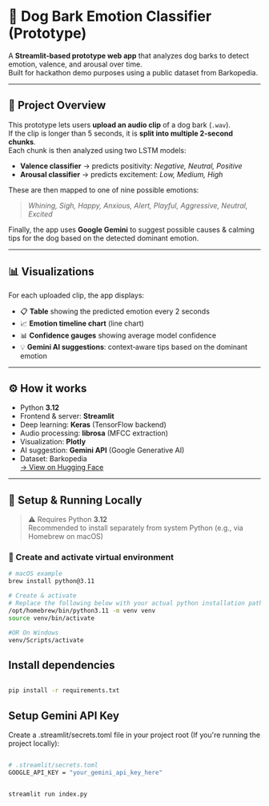 # 🐶 Dog Bark Emotion Classifier (Prototype)

A **Streamlit-based prototype web app** that analyzes dog barks to detect emotion, valence, and arousal over time.  
Built for hackathon demo purposes using a public dataset from Barkopedia.

---

## 🎯 **Project Overview**

This prototype lets users **upload an audio clip** of a dog bark (`.wav`).  
If the clip is longer than 5 seconds, it is **split into multiple 2-second chunks**.  
Each chunk is then analyzed using two LSTM models:

- **Valence classifier** → predicts positivity: *Negative, Neutral, Positive*
- **Arousal classifier** → predicts excitement: *Low, Medium, High*

These are then mapped to one of nine possible emotions:

> *Whining, Sigh, Happy, Anxious, Alert, Playful, Aggressive, Neutral, Excited*

Finally, the app uses **Google Gemini** to suggest possible causes & calming tips for the dog based on the detected dominant emotion.

---

## 📊 **Visualizations**

For each uploaded clip, the app displays:

- 📋 **Table** showing the predicted emotion every 2 seconds
- 📈 **Emotion timeline chart** (line chart)
- 📊 **Confidence gauges** showing average model confidence
- 💡 **Gemini AI suggestions**: context‑aware tips based on the dominant emotion

---

## ⚙️ **How it works**

- Python **3.12**  
- Frontend & server: **Streamlit**
- Deep learning: **Keras** (TensorFlow backend)
- Audio processing: **librosa** (MFCC extraction)
- Visualization: **Plotly**
- AI suggestion: **Gemini API** (Google Generative AI)
- Dataset: Barkopedia  
  [→ View on Hugging Face](https://huggingface.co/spaces/ArlingtonCL2/BarkopediaDogEmotionClassification)

---

## 🚀 **Setup & Running Locally**

> ⚠ Requires Python **3.12**  
> Recommended to install separately from system Python (e.g., via Homebrew on macOS)

### 🐍 Create and activate virtual environment
```bash
# macOS example
brew install python@3.11

# Create & activate
# Replace the following below with your actual python installation path
/opt/homebrew/bin/python3.11 -m venv venv
source venv/bin/activate

#OR On Windows
venv/Scripts/activate

```
  ## Install dependencies
```bash

pip install -r requirements.txt

```
  ## Setup Gemini API Key
  Create a .streamlit/secrets.toml file in your project root (If you're running the project locally):
```bash

# .streamlit/secrets.toml
GOOGLE_API_KEY = "your_gemini_api_key_here"

```

```bash

streamlit run index.py

```

